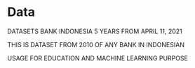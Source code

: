 # Data
DATASETS BANK INDONESIA
5 YEARS FROM APRIL 11, 2021

THIS IS DATASET FROM 2010 OF ANY BANK IN INDONESIAN

USAGE FOR EDUCATION AND MACHINE LEARNING PURPOSE
